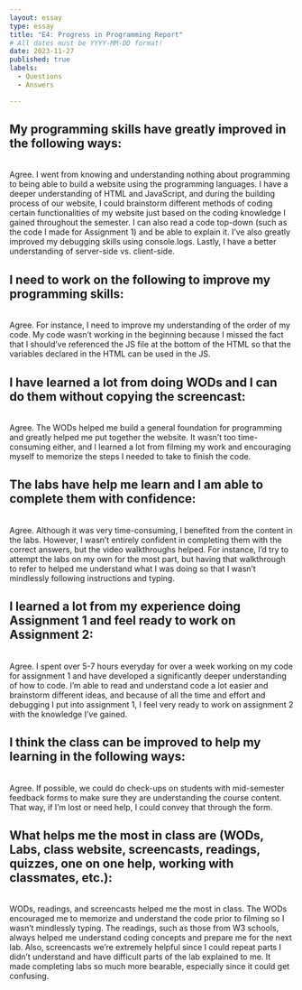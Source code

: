 ```yaml
---
layout: essay
type: essay
title: "E4: Progress in Programming Report"
# All dates must be YYYY-MM-DD format!
date: 2023-11-27
published: true
labels:
  - Questions
  - Answers

---
```


<h2>My programming skills have greatly improved in the following ways: </h2><br>
Agree. I went from knowing and understanding nothing about programming to being able to build a website using the programming languages. I have a deeper understanding of HTML and JavaScript, and during the building process of our website, I could brainstorm different methods of coding certain functionalities of my website just based on the coding knowledge I gained throughout the semester. I can also read a code top-down (such as the code I made for Assignment 1) and be able to explain it. I’ve also greatly improved my debugging skills using console.logs. Lastly, I have a better understanding of server-side vs. client-side. 
<br>
<h2>I need to work on the following to improve my programming skills:</h2> <br>
Agree. For instance, I need to improve my understanding of the order of my code. My code wasn’t working in the beginning because I missed the fact that I should’ve referenced the JS file at the bottom of the HTML so that the variables declared in the HTML can be used in the JS. <br>
<h2>I have learned a lot from doing WODs and I can do them without copying the screencast:</h2><br>
Agree. The WODs helped me build a general foundation for programming and greatly helped me put together the website. It wasn’t too time-consuming either, and I learned a lot from filming my work and encouraging myself to memorize the steps I needed to take to finish the code. <br>
<h2>The labs have help me learn and I am able to complete them with confidence:</h2><br>
Agree. Although it was very time-consuming, I benefited from the content in the labs. However, I wasn’t entirely confident in completing them with the correct answers, but the video walkthroughs helped. For instance, I’d try to attempt the labs on my own for the most part, but having that walkthrough to refer to helped me understand what I was doing so that I wasn’t mindlessly following instructions and typing. <br>
<h2>I learned a lot from my experience doing Assignment 1 and feel ready to work on Assignment 2:</h2><br>
Agree. I spent over 5-7 hours everyday for over a week working on my code for assignment 1 and have developed a significantly deeper understanding of how to code. I’m able to read and understand code a lot easier and brainstorm different ideas, and because of all the time and effort and debugging I put into assignment 1, I feel very ready to work on assignment 2 with the knowledge I’ve gained. <br>
<h2>I think the class can be improved to help my learning in the following ways:</h2><br>
Agree. If possible, we could do check-ups on students with mid-semester feedback forms to make sure they are understanding the course content. That way, if I’m lost or need help, I could convey that through the form. <br>
<h2>What helps me the most in class are (WODs, Labs, class website, screencasts, readings, quizzes, one on one help, working with classmates, etc.):</h2><br>
WODs, readings, and screencasts helped me the most in class. The WODs encouraged me to memorize and understand the code prior to filming so I wasn’t mindlessly typing. The readings, such as those from W3 schools, always helped me understand coding concepts and prepare me for the next lab. Also, screencasts we’re extremely helpful since I could repeat parts I didn’t understand and have difficult parts of  the lab explained to me. It made completing labs so much more bearable, especially since it could get confusing. 

